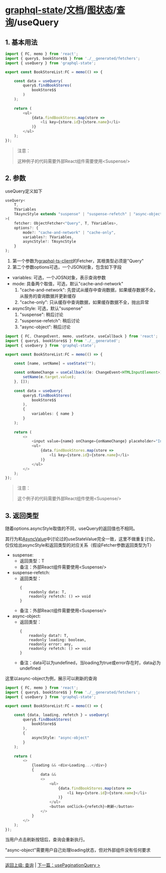 # [graphql-state](https://github.com/babyfish-ct/graphql-state)/[文档](../../README_zh_CN.md)/[图状态](../README_zh_CN.md)/[查询](./README_zh_CN.md)/useQuery

## 1. 基本用法

```ts
import { FC, memo } from 'react';
import { query$, bookStore$$ } from './__generated/fetchers';
import { useQuery } from 'graphql-state';

export const BookStoreList:FC = memo(() => {

    const data = useQuery(
        query$.findBookStores(
            bookStore$$
        )
    );
    
    return (
        <ul>
            {data.findBookStores.map(store =>
                <li key={store.id}>{store.name}</li>
            )}
        </ul>
    );
});
```
> 注意：
>
> 这种例子的代码需要外部React组件需要使用&lt;Suspense/&gt;

## 2. 参数
useQuery定义如下
```ts
useQuery<
    T, 
    TVariables
    TAsyncStyle extends "suspense" | "suspense-refetch" | "async-object" = "suspense"
>(
    fetcher: ObjectFetcher<"Query", T, TVariables>,
    options?: {
        mode?: "cache-and-network" | "cache-only",
        variables?: TVariables,
        asyncStyle?: TAsyncStyle
    }
);
```
1. 第一个参数为[graphql-ts-client](https://github.com/babyfish-ct/graphql-ts-client)的Fetcher，其根类型必须是"Query"
2. 第二个参数options可选，一个JSON对象，包含如下字段
  - variables: 可选，一个JOSN对象，表示查询参数
  - mode: 具备两个取值，可选，默认"cache-and-network"
    1. "cache-and-network": 先尝试从缓存中查询数据，如果缓存数据不全，从服务的查询数据并更新缓存
    2. "cache-only": 只从缓存中查询数据，如果缓存数据不全，抛出异常
  - asyncStyle: 可选，默认"suspense"
    1. "suspense": 稍后讨论
    2. "suspense-refetch": 稍后讨论
    3. "async-object": 稍后讨论
    
```ts
import { FC, ChangeEvent, memo, useState, useCallback } from 'react';
import { query$, bookStore$$ } from './__generated';
import { useQuery } from 'graphql-state';

export const BookStoreList:FC = memo(() => {

    const [name, setName] = useState("");
    
    const onNameChange = useCallback((e: ChangeEvent<HTMLInputElement>) => {
        setName(e.target.value);
    }, []);
    
    const data = useQuery(
        query$.findBookStores(
            bookStore$$
        ),
        { 
            variables: { name } 
        }
    );
    
    return (
        <>
            <input value={name} onChange={onNameChange} placeholder="Input name to filter rows..."/>
            <ul>
                {data.findBookStores.map(store =>
                    <li key={store.id}>{store.name}</li>
                )}
            </ul>
        </>
    );
});
```
> 注意：
>
> 这个例子的代码需要外部React组件使用&lt;Suspense/&gt;

## 3. 返回类型

随着options.asyncStyle取值的不同，useQuery的返回值也不相同。

其行为和[AsyncValue](../../simple-state/async_zh_CN.md)中讨论过的useStateValue完全一致，这里不做重复讨论，仅仅给出asyncStyle和返回类型的对应关系（假设Fetcher参数返回类型为T）

- suspense:
  - 返回类型：T
  - 备注：外部React组件需要使用&lt;Suspense/&gt;
- suspense-refetch:
  - 返回类型：
    ```
    {
        readonly data: T,
        readonly refetch: () => void
    }
    ```
  - 备注：外部React组件需要使用&lt;Suspense/&gt;
- async-object:
  - 返回类型：
    ```
    {
        readonly data?: T,
        readonly loading: boolean,
        readonly error: any,
        readonly refetch: () => void
    }
    ```
  - 备注：data可以为undefined，当loading为true或error存在时，data必为undefined
  
这里以async-object为例，展示可以刷新的查询

```ts
import { FC, memo } from 'react';
import { query$, bookStore$$ } from './__generated/fetchers';
import { useQuery } from 'graphql-state';

export const BookStoreList:FC = memo(() => {

    const {data, loading, refetch } = useQuery(
        query$.findBookStores(
            bookStore$$
        ),
        {
            asyncStyle: "async-object"
        }
    );
    
    return (
        <>
            {loading && <div>Loading...</div>}
            {
                data &&
                <>
                    <ul>
                        {data.findBookStores.map(store =>
                            <li key={store.id}>{store.name}</li>
                        )}
                    </ul>
                    <button onClick={refetch}>刷新</button>
                </>
            }
        </>
    );
});
```
当用户点击刷新按钮后，查询会重新执行。

"async-object"需要用户自己处理loading状态，但对外部组件没有任何要求

----------------------------

[返回上级: 查询](./README_zh_CN.md) | [下一篇：usePaginationQuery >](./usePaginationQuery_zh_CN.md)
